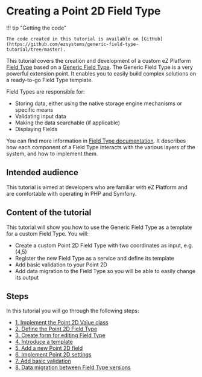 # Creating a Point 2D Field Type 

!!! tip "Getting the code"

    The code created in this tutorial is available on [GitHub](https://github.com/ezsystems/generic-field-type-tutorial/tree/master).

This tutorial covers the creation and development of a custom eZ Platform [Field Type](../../api/field_type_reference.md) based on a [Generic Field Type](../../extending/extending_field_type.md).
The Generic Field Type is a very powerful extension point. It enables you to easily build complex solutions on a ready-to-go Field Type template.

Field Types are responsible for:

- Storing data, either using the native storage engine mechanisms or specific means
- Validating input data
- Making the data searchable (if applicable)
- Displaying Fields

You can find more information in [Field Type documentation](../../api/field_type_api.md).
It describes how each component of a Field Type interacts with the various layers of the system, and how to implement them.

## Intended audience

This tutorial is aimed at developers who are familiar with eZ Platform and are comfortable with operating in PHP and Symfony.

## Content of the tutorial

This tutorial will show you how to use the Generic Field Type as a template for a custom Field Type. You will:

- Create a custom Point 2D Field Type with two coordinates as input, e.g. (4,5)
- Register the new Field Type as a service and define its template
- Add basic validation to your Point 2D
- Add data migration to the Field Type so you will be able to easily change its output

## Steps

In this tutorial you will go through the following steps:

- [1. Implement the Point 2D Value class](1_implement_the_point2d_value_class.md)
- [2. Define the Point 2D Field Type](2_define_point2d_field_type.md)
- [3. Create form for editing Field Type](3_create_form_for_point2d.md)
- [4. Introduce a template](4_introduce_a_template.md)
- [5. Add a new Point 2D field](5_add_a_field.md)
- [6. Implement Point 2D settings](6_settings.md)
- [7. Add basic validation](7_add_a_validation.md)
- [8. Data migration between Field Type versions](8_data_migration.md)
